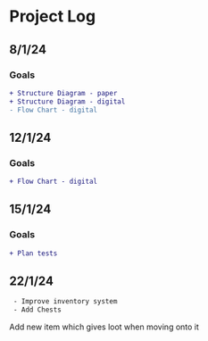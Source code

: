 # Project Log

## 8/1/24
### Goals
```diff
+ Structure Diagram - paper
+ Structure Diagram - digital
- Flow Chart - digital
```


## 12/1/24
### Goals
```diff
+ Flow Chart - digital
```

## 15/1/24
### Goals
```diff
+ Plan tests
```

## 22/1/24
```diff
 - Improve inventory system
 - Add Chests
```
Add new item which gives loot when moving onto it